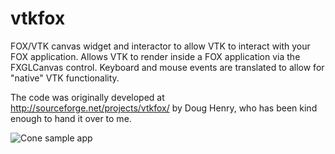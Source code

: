 vtkfox
======

FOX/VTK canvas widget and interactor to allow VTK to interact with your FOX
application. Allows VTK to render inside a FOX application via the FXGLCanvas
control. Keyboard and mouse events are translated to allow for "native" VTK
functionality.

The code was originally developed at http://sourceforge.net/projects/vtkfox/
by Doug Henry, who has been kind enough to hand it over to me.


![Cone sample app](http://www.gahr.ch/vtkfox/cone.png)